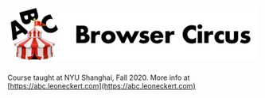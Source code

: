 # ![ABC Browser Circus](other/assets/abc.png)
 
Course taught at NYU Shanghai, Fall 2020. More info at [https://abc.leoneckert.com](https://abc.leoneckert.com)
